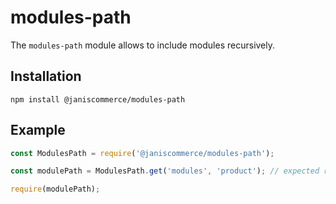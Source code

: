 # modules-path

The `modules-path` module allows to include modules recursively.

## Installation

```
npm install @janiscommerce/modules-path
```

## Example

```js
const ModulesPath = require('@janiscommerce/modules-path');

const modulePath = ModulesPath.get('modules', 'product'); // expected result: 'node/process/path/modules/other/paths/product'

require(modulePath);
```
